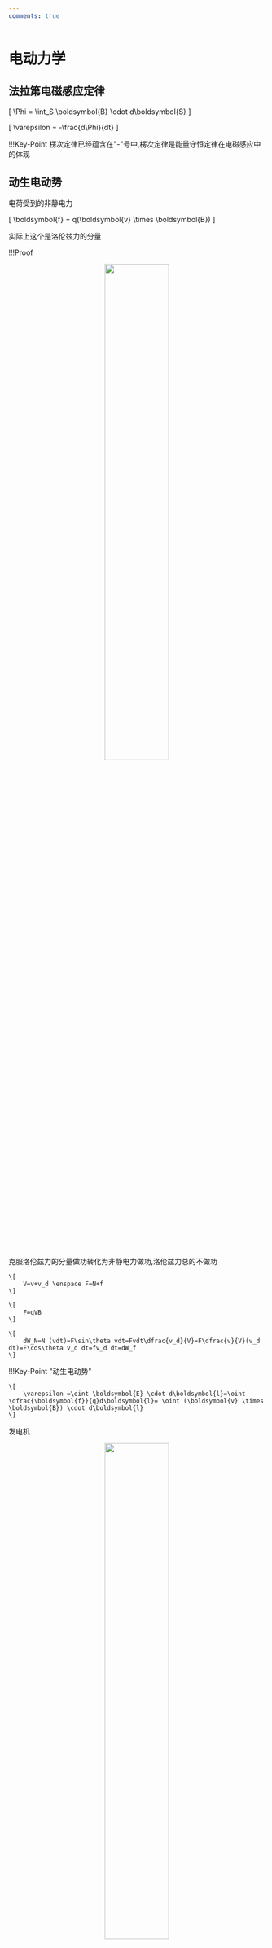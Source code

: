 ```yaml
---
comments: true
---
```


# 电动力学

## 法拉第电磁感应定律

\[
    \Phi = \int_S \boldsymbol{B} \cdot d\boldsymbol{S}
\]

\[
    \varepsilon = -\frac{d\Phi}{dt}
\]

!!!Key-Point
    楞次定律已经蕴含在"-"号中,楞次定律是能量守恒定律在电磁感应中的体现


## 动生电动势

电荷受到的非静电力

\[
    \boldsymbol{f} = q(\boldsymbol{v} \times \boldsymbol{B})
\]

实际上这个是洛伦兹力的分量

!!!Proof
    <div align=center>
        <img src="https://raw.githubusercontent.com/kailqq/cdn_img/master/img/202411062107903.png" width="50%">
    </div>
    克服洛伦兹力的分量做功转化为非静电力做功,洛伦兹力总的不做功
     
    \[
        V=v+v_d \enspace F=N+f
    \]

    \[
        F=qVB
    \]

    \[
        dW_N=N (vdt)=F\sin\theta vdt=Fvdt\dfrac{v_d}{V}=F\dfrac{v}{V}(v_d dt)=F\cos\theta v_d dt=fv_d dt=dW_f
    \]


!!!Key-Point "动生电动势"


    \[
        \varepsilon =\oint \boldsymbol{E} \cdot d\boldsymbol{l}=\oint \dfrac{\boldsymbol{f}}{q}d\boldsymbol{l}= \oint (\boldsymbol{v} \times \boldsymbol{B}) \cdot d\boldsymbol{l}
    \]


发电机

<div align=center>
    <img src="https://raw.githubusercontent.com/kailqq/cdn_img/master/img/202411062102050.png" width="50%">
</div>

\[
    \Phi = \boldsymbol{B} \cdot \boldsymbol{S} =BS\cos\theta=BA\cos\omega t
\]

\[
    \varepsilon = -\dfrac{d\Phi}{dt} = BA\omega\sin\omega t
\]

## 感生电动势

涡旋电流

\[
    \varepsilon = \oint \boldsymbol{E} \cdot d\boldsymbol{l}
\]

!!!Proof
    做功相等

    \[
        \varepsilon q_0=q_0 E_{induce} l
    \]

    \[
        \varepsilon = E_{induce} l
    \]

    \[
        \varepsilon = \oint \boldsymbol{E} \cdot d\boldsymbol{l}
    \]

    这提供了一种求出感生电场的方法

    !!!Example
        <div align=center>
        <img src="https://raw.githubusercontent.com/kailqq/cdn_img/master/img/202411062107903.png" width="50%">
        </div>
        
        磁场静止，动生电动势$\varepsilon=BDv$

        磁场运动，感生电动势

        \[
            \varepsilon=\oint E dl=ED=BDv
        \]

        \[
            E=v \times B
        \]

变化的磁场

\[
    \varepsilon = -\frac{d\Phi}{dt}=-A \frac{dB}{dt}
\]


!!!info "推广电场环路定律"
    \[
        \oint (\boldsymbol{E_{sta}+E_{ind}}) \cdot d\boldsymbol{l} =0+( -\frac{d\Phi}{dt})
    \]

    \[
        \Phi = \iint \boldsymbol{B} \cdot d\boldsymbol{S}
    \]

    \[
        \oint \boldsymbol{E} \cdot d\boldsymbol{l} = -\frac{d\Phi}{dt}= - \iint \frac{\partial \boldsymbol{B}}{\partial t} \cdot d\boldsymbol{S}
    \]

    运用stokes公式

    \[
      \nabla \times \boldsymbol{E} = -\frac{\partial \boldsymbol{B}}{\partial t}
    \]


!!!danger
    在涡旋电场中，环路积分并不是0，所以在涡旋电场中不能使用电势的概念


## 电感

### 互感

<div align=center>
    <img src="https://raw.githubusercontent.com/kailqq/cdn_img/master/img/202411111625514.png" width="50%">
</div>

$i_1$产生的磁场会使得$s_2$感应出$\varepsilon_2$

$i_2$产生的磁场会使得$s_1$感应出$\varepsilon_1$

由$s_1$在$s_2$上导致的磁通匝链数

\[
    \Psi_{12} \propto N_2A_2B_1 \propto N_2\Phi_1 = M_{12}i_1
\]

由$s_2$在$s_1$上导致的磁通匝链数


\[
    \Psi_{21} \propto N_1A_1B_2 \propto N_1\Phi_2 = M_{21}i_2
\]

\[
M_{12} = \frac{\Psi_{12}}{i_1} = \frac{N_2 \Phi_{12}}{i_1}; \quad \varepsilon_2 = -\frac{d\Psi_{12}}{dt} = -M_{12} \frac{di_1}{dt}, \quad (i_1 \text{ change})
\]

\[
M_{21} = \frac{\Psi_{21}}{i_2} = \frac{N_1 \Phi_{21}}{i_2}; \quad \varepsilon_1 = -\frac{d\Psi_{21}}{dt} = -M_{21} \frac{di_2}{dt}, \quad (i_2 \text{ change})
\]


!!!definition "互感系数"
    如上的$M_{12}$和$M_{21}$就是被称为互感系数，单位为亨利(Hery)

    \[
        1H=1\dfrac{Wb}{A}
    \]
    
    常见的有$mH,\mu H$等



### 自感

<div align=center>
    <img src="https://raw.githubusercontent.com/kailqq/cdn_img/master/img/202411111639365.png" width="50%"> 
</div>

类似的有

\[
    \Psi = NBA =Li
\]

\[
    \varepsilon_{L}= -\dfrac{d\Psi}{dt}=-L\dfrac{di}{dt} =V_b-V_a
\]

其中$L$被称为自感系数

#### 通电螺线管的自感系数


<div align=center>
    <img src="https://raw.githubusercontent.com/kailqq/cdn_img/master/img/202411111647198.png" width="50%">
</div>

$n$为单位长度的匝数

**磁场强度**

\[ 
B = \mu_0 n i 
\]

**磁通匝链数**

\[
\psi = N \Phi_B = n l BA = \mu_0 n^2 i l A 
\]

**自感系数**

\[
L = \frac{\psi}{i} = \mu_0 n^2 l A = \mu_0 n^2 V 
\]

**单位体积的自感系数**

\[
L_v = \frac{L}{V} = \mu_0 n^2 
\]

**单位长度的自感系数**

\[
L_l = \frac{L}{l} = \mu_0 n^2 A 
\]


#### 长方形截面螺绕环

<div align=center>
    <img src="https://raw.githubusercontent.com/kailqq/cdn_img/master/img/202411111649355.png" width="50%">
</div>

\[
\int \mathbf{B} \cdot d\mathbf{l} = \mu_0 Ni
\]

\[
B = \frac{\mu_0 i N}{2 \pi r}
\]

\[
\Phi_B = \int \int \mathbf{B} \cdot d\mathbf{A} = \int_a^b \frac{\mu_0 i N}{2 \pi r} h dr
\]

\[
= \frac{\mu_0 i N h}{2 \pi} \int_a^b \frac{dr}{r} = \frac{\mu_0 i N h}{2 \pi} \ln \frac{b}{a}
\]

\[
\therefore L = \frac{N \Phi_B}{i} = \frac{\mu_0 N^2 h}{2 \pi} \ln \frac{b}{a}
\]


#### 同轴电缆

<div align=center>
    <img src="https://raw.githubusercontent.com/kailqq/cdn_img/master/img/202411111655502.png" width="50%">
</div>


\[
\int \mathbf{B} \cdot d\mathbf{l} = \mu_0 i,
\]

\[
B = \frac{\mu_0 i}{2 \pi r}
\]

\[
\Phi_B = \iint \mathbf{B} \cdot d\mathbf{A} = \int_{R_1}^{R_2} Bl \, dr
\]

\[
= \frac{\mu_0 il}{2 \pi} \int_{R_1}^{R_2} \frac{dr}{r} = \frac{\mu_0 il}{2 \pi} \ln\left(\frac{R_2}{R_1}\right)
\]

\[
\therefore L = \frac{\Phi_B}{i} = \frac{\mu_0l}{2 \pi} \ln\left(\frac{R_2}{R_1}\right)
\]

#### 线圈拼接

<div align=center>
    <img src="https://raw.githubusercontent.com/kailqq/cdn_img/master/img/202411111851310.png" width="50%">
</div>

其互感系数为

\[
    M=\sqrt{L_1L_2}
\]

自感系数为

顺接

\[
    L=L_1+L_2+2M
\]

反接

\[
    L=L_1+L_2-2M
\]


## 材料的磁性质

在电容器中间插入电介质，可以让电容增大

\[
    C=\kappa_e C_0
\]


在通电螺线管中插入铁磁材料，同样可以为自感系数增大

\[
    L=\kappa_m L_0
\]

其中$\kappa_m$被称为磁导率

对于顺磁性材料，其磁导率约为1；对于铁磁性材料，其磁导率远大于1($10^3 \sim 10^4$)

### 价电子的磁偶极矩

<div align=center>
    <img src="https://raw.githubusercontent.com/kailqq/cdn_img/master/img/202411111908864.png" width="50%">
</div>

$$
\mu = iA
$$

$$
i = \frac{e}{T} = \frac{e}{2\pi r/v} = \frac{ev}{2\pi r}
$$

$$
\therefore \mu = iA = \frac{ev}{2\pi r} \cdot \left(\pi r^2\right) = \frac{1}{2} erv
$$

角动量为

\[
L = mvr
\]

所以


\[
    \boldsymbol{\mu_l}=-\dfrac{e}{2m}\boldsymbol{L}
\]

\[
    \boldsymbol{L}=\sqrt{L(L+1)}\dfrac{h}{2\pi}=\sqrt{L(L+1)}\hbar
\]

### 自旋的磁偶极矩

#### 自旋角动量

| Particle      | Spin                | Type   |
|---------------|---------------------|--------|
| Electron      | \( s = \frac{1}{2} \hbar \) | Fermi  |
| Proton        | \( s = \frac{1}{2} \hbar \) | Fermi  |
| Neutron       | \( s = \frac{1}{2} \hbar \) | Fermi  |
| Deuteron      | \( s = \hbar \)     | Bose   |
| Alpha Particle | \( s = 0 \)        | Bose   |

!!!Note
    $\hbar=\dfrac{h}{2\pi}$ 为约化普朗克常数

#### 自旋磁矩

\[
    \boldsymbol{\mu_s}=-\dfrac{e}{m}\boldsymbol{S}
\]


!!!key-point
    总磁矩

    \[
        \boldsymbol{\mu}=\boldsymbol{\mu_l}+\boldsymbol{\mu_s}=-\dfrac{e}{2m}\boldsymbol{J}
    \]

    \[
        \boldsymbol{J}=\boldsymbol{L}+2\boldsymbol{S}
    \]

### 磁化强度$M$
> 在电容部分，我们引入了极化强度$P$，在磁场部分，我们也类似的引入磁化强度$M$用于刻画磁性材料的磁性质

<div align=center>
    <img src="https://raw.githubusercontent.com/kailqq/cdn_img/master/img/202411111925051.png" width="30%">
</div>


向通电螺线管中插入铁磁材料，原本杂乱无章的分子磁矩会受到磁场的作用，使得磁矩方向趋于一致，朝向磁场方向，在宏观上相当于在材料外围产生了一个电流

<div align=center>
    <img src="https://raw.githubusercontent.com/kailqq/cdn_img/master/img/202411111925792.png" width="30%">
</div>

此时磁场被增强

\[
    \boldsymbol{B}=\boldsymbol{B_0}+\boldsymbol{B'_{M}}
\]

!!!definition "磁化强度矢量"
    我们定义磁化强度矢量$\boldsymbol{M}$为单位体积内磁矩的矢量和，即
    
    \[
        \boldsymbol{M}=\dfrac{\sum \boldsymbol{\mu}}{V}
    \]
    
我们也希望磁化强度矢量有类似于极化强度矢量的性质，即

\[
    \oint \boldsymbol{M} \cdot d\boldsymbol{l} = \sum i_{in}  \enspace  (\oiint \boldsymbol{P} \cdot d\boldsymbol{A} = -\sum q_{in})
\]

\[
    \boldsymbol{M} \cdot \boldsymbol{n} = j' \enspace (\boldsymbol{P} \cdot \boldsymbol{n} = \sigma_{surf})
\]

<div align=center>
    <img src="https://raw.githubusercontent.com/kailqq/cdn_img/master/img/202411111940269.png" width="30%">
</div>

红色的是电流，电流面密度为

\[
j' = \frac{i}{\Delta z}
\]

只用除以$\Delta z$是因为我们只考虑到了表面的电流，即其向$y$的方向是没有的

\[
\Delta m = i' \cdot \Delta A = j' \Delta x \Delta y \Delta z
\]

\[
M = \frac{\Delta m}{\Delta V} = j'
\]

\[
M \cdot \Delta z = i'
\]

## 磁场强度

<div align=center>
    <img src="https://raw.githubusercontent.com/kailqq/cdn_img/master/img/202411111945537.png" width="30%">
</div>

由环路定律

\[
\oint_L \boldsymbol{B} \cdot d\boldsymbol{l} = \mu_0 \sum_{inL} (i_0 + i') = \mu_0 \sum_{inL} i_0 + \mu_0 \oint_L \boldsymbol{M} \cdot d\boldsymbol{l}
\]

\[
\oint_L \left( \frac{\boldsymbol{B}}{\mu_0} - \boldsymbol{M} \right) \cdot d\boldsymbol{l} = \sum_{inL} i_0
\]

定义磁场强度为

\[
   \boldsymbol{H} = \frac{\boldsymbol{B}}{\mu_0} - \boldsymbol{M}
\]


!!!Note 
    磁化强度和磁场强度的关系为

    \[
        \boldsymbol{M}= \chi_m \boldsymbol{H}
    \]

    那么

    \[
        \boldsymbol{B}=\mu_0(\boldsymbol{H}+\boldsymbol{M})=\mu_0(1+\chi_m)\boldsymbol{H}= \mu_0 \kappa_m \boldsymbol{H}
    \]

    则 $\kappa_m=1+\chi_m$    


!!!example
    在上面的例子中，我们可以得到

    <div align=center>
        <img src="https://raw.githubusercontent.com/kailqq/cdn_img/master/img/202411111956691.png" width="30%">
    </div>
    
    \[
       \oint_L \boldsymbol{H} \cdot d\boldsymbol{l} = \sum_{inL} i_0
    \]

    \[
        \boldsymbol{H} \cdot \Delta \boldsymbol{l} = N i_0 \ \Rightarrow \ H = n i_0
    \]
    
    \[
        B = \mu_0 \kappa_m H = \mu_0 \kappa_m n i_0 = \kappa_m B_0
    \]


!!!idea 
    以这样的角度来看，磁场强度$H$和电场强度$E$，磁感应强度$B$和电感应强度$D$的关系又是可以对应的

    \[
        D = \varepsilon_0 E+P=\varepsilon_0 \kappa_e E
    \]

    \[
        B = \mu_0(H+M)=\mu_0 \kappa_m H
    \]


### 磁化率与磁导率

||顺磁|抗磁|铁磁|
|---|---|---|---|
|$\chi_m$|大于0但是小($10^{-6}$)|小于0但绝对值远小于1|与磁场强度有关|
|$\kappa_m$|大于1但是接近1|小于1但是接近1|与磁场强度有关($10^2 \sim 10^3$)|

### 微观解释

#### 顺磁材料(paramegnetic material)

原本杂乱无章的磁矩，在外磁场下，材料内部的磁矩会朝向磁场方向,但是与温度有关

<div align=center>
    <img src="https://raw.githubusercontent.com/kailqq/cdn_img/master/img/202411130816706.png" width="30%">
</div>


**居里定律**

\[
    \boldsymbol{M}=\chi_m\boldsymbol{H} \enspace \chi_m = \dfrac{C}{T}
\]

其中$C$为居里常数，$T$为温度

顺磁性的磁化率很小，磁化强度也很小，对磁场的影响很小

#### 抗磁材料(diamagnetic material)

抗磁材料在没有外磁场的情况下，内部总磁矩为0;即：

\[
    \boldsymbol{\mu}=\boldsymbol{0} \enspace \boldsymbol{J}=\boldsymbol{0}
\]

<div align=center>
    <img src="https://raw.githubusercontent.com/kailqq/cdn_img/master/img/202411130821749.png" width="30%">
</div>

原本电子磁矩相消，加上外磁场后，电受到洛伦兹力，不管它是被加速还是被减速，都会产生一个与外磁场方向相反的磁矩(***抗磁***);


\[
\frac{Ze^2}{4\pi \varepsilon_0 r^2} = m \omega_0^2 r
\]

\[
\omega_0 = \left( \frac{Ze^2}{4\pi \varepsilon_0 m r^3} \right)^{1/2}
\]

\[
\frac{Ze^2}{4\pi \varepsilon_0 r^2} + e \omega r B = m \omega^2 r
\]

\[
\omega = \omega_0 + \Delta \omega
\]

\[
\Delta \omega = \frac{eB}{2m}
\]


增加的力与库仑力相比要小的多，产生的磁场也比顺磁材料感应的磁场小得多，对轨道半径几乎没有影响

其磁矩的变化为

\[
u = iA = \frac{ev}{2\pi r} \left( \pi r^2 \right) = \frac{1}{2} evr = \frac{e r^2}{2} \omega, \quad \boldsymbol{\mu_0} = -\frac{e r^2}{2} \boldsymbol{\omega_0}
\]

\[
\Delta \boldsymbol{\mu} = -\frac{e r^2}{2} \Delta \boldsymbol{\omega} = -\frac{e^2 r^2}{4m} \boldsymbol{B}
\]

#### 铁磁材料(ferromagnetic material)

初始的$\mu \neq 0$,且近邻原子磁矩间存在强相互作用

磁化强度矢量与温度的关系

<div align=center>
    <img src="https://raw.githubusercontent.com/kailqq/cdn_img/master/img/202411130841931.png" width="30%">
</div>

<div align=center>
    <img src="https://raw.githubusercontent.com/kailqq/cdn_img/master/img/202411130842412.png" width="30%">
</div>

***居里-维斯定理***

\[
    \chi_m=\dfrac{C}{T-\theta}
\]

### 磁畴

即使在没有外加磁场B的情况下，磁性材料中的磁偶极子（磁性小区域）也会倾向于在小范围内强烈地排列成特定的方向，形成所谓的“磁畴”。当施加外部磁场时，这些磁畴会重新排列，使得它们的方向一致，从而产生大的净磁化强度。

<div align=center>
    <img src="../img/磁畴.png" width="60%">
</div>

- 软铁磁体：指的是容易被磁化和退磁的磁性材料。它们在外部磁场作用下磁畴会有序排列，但磁场移除后磁畴会很快随机化。

- 硬铁磁体：指的是不易被退磁的磁性材料，例如某些特殊合金。它们在外部磁场移除后仍能保持磁畴的有序排列，因此具有较强的磁性。

- 永久磁体：通常指永久保持磁性的材料，例如稀土磁铁。它们的磁畴在没有外力作用下不会随机化，但可以通过施加外力（如磁场或震动）来改变磁畴的方向。

- 居里点：是磁性材料的一个物理特性，指的是材料由铁磁性变为顺磁性的转变温度。对于铁来说，这个温度是770摄氏度。


## RL-回路

!!!Note "RC回路"
    
    <div align=center>
        <img src="https://raw.githubusercontent.com/kailqq/cdn_img/master/img/202411130900871.png" width="30%">
    </div>

    \[
    iR + \frac{q}{C} = \epsilon
    \]

    \[
    \frac{dq}{dt} + \frac{1}{RC} q = \frac{\epsilon}{R}
    \]

    \[
    q = C\epsilon\left(1 - e^{-t/RC}\right)
    \]

<div align=center>
    <img src="https://raw.githubusercontent.com/kailqq/cdn_img/master/img/202411130905148.png" width="30%">
</div>

### 开关打到a

\[
iR + L \frac{di}{dt} = \varepsilon
\]

\[
\frac{di}{dt} = \frac{1}{L} \left( \varepsilon - iR \right) = -\frac{R}{L} \left( i - \frac{\varepsilon}{R} \right)
\]

\[
i - \frac{\varepsilon}{R} = C'e^{-\frac{R}{L}t}
\]

When \( t = 0, i = 0 \), thus \( C' = -\frac{\varepsilon}{R} \).

所以

$$
i = \frac{\varepsilon}{R}\left(1 - e^{-\frac{R}{L}t}\right) = \frac{\varepsilon}{R}\left(1 - e^{-\frac{t}{\tau_L}}\right)
$$

$$
\tau_L = \frac{L}{R}
$$

$$
V_L = -L \frac{di}{dt} = -\varepsilon e^{-\frac{t}{\tau_L}}
$$

{==时间常数$\frac{R}{L}$==}


<div align=center>
    <img src="../img/RL.png" width="50%">
</div>

对于电流

\[
    i = \dfrac{\varepsilon}{R}(1-e^{-\frac{-Rt}{L}})
\]

最大是$\dfrac{\varepsilon}{R}$，在$t=L/R$达到最大值的$63\%$

对于电压

\[
    V_L = L\dfrac{di}{dt}=-\varepsilon e^{-\frac{-Rt}{L}}
\]

最大是$\varepsilon$，在$t=L/R$达到最大值的$37\%$

### 开关打到b

\[
    iR + L \frac{di}{dt} = 0
\]

\[
    \frac{di}{dt} = -\frac{R}{L}i
\]

\[
    i = i_0 e^{-\frac{R}{L}t}
\]

$t=0$,$i_0=\dfrac{\varepsilon}{R}$

\[
    i = \dfrac{\varepsilon}{R}e^{-\frac{R}{L}t}
\]  


<div align=center>
    <img src="../img/RLoff.png" width="50%">
</div>

对于电流，在$L/R$时间后，电流减少到原来的$37\%$

对于电压,在$L/R$时间后，电压减少到原来的$37\%$

### 线圈的能量

!!!Note
    回忆电容器的能量

    \[
        U = \frac{1}{2} CV^2  \enspace u_e=\dfrac{1}{2}\varepsilon E^2
    \]


<div align=center>
    <img src="../img/solenoid.png" width="30%">
</div>

\[
    dW = -\varepsilon dq = -\varepsilon i dt =  Lidi
\]

\[
    W = \int_0^I Lidi = \frac{1}{2} LI^2
\]


!!!info
    如果是互感线圈，那么 $W=MI_1I_2$


!!!key-point
    磁场的能量密度
    
    \[
        u_m = \dfrac{1}{2\mu_0}B^2
    \]

    总结

    $\mu_B=\dfrac{1}{2}\boldsymbol{B} \cdot \boldsymbol{H}$

    $\mu_E=\dfrac{1}{2}\boldsymbol{D} \cdot \boldsymbol{E}$


## 电磁振荡

<div align=center>
    <img src="../img/LC.png" width="60%">
</div>

电容电场能和线圈磁场能量相互转化

!!!info 
    可以类比于弹簧振子，弹簧的势能和动能相互转化

    <div align=center>
        <img src="../img/spring.png" width="50%">
    </div>

    $q$->弹簧的位移$x$,$i$->弹簧的速度$v$,$\dfrac{1}{C}$->弹簧的劲度系数$k$,$L$->弹簧的质量$m$

    \[
        \omega=\dfrac{1}{\sqrt{LC}}
    \]


!!!proof
    \[
      U = U_B + U_E = \frac{1}{2} Li^2 + \frac{1}{2} \frac{q^2}{C}
    \]

    \[
      \frac{dU}{dt} = Li \frac{di}{dt} + \frac{q}{C} \frac{dq}{dt} = Li \frac{d^2 q}{dt^2} + \frac{q}{C} i = 0
    \]

    \[
       \frac{d^2 q}{dt^2} + \frac{1}{LC} q = 0
    \]

    \[
       \left( \frac{d^2 x}{dt^2} + \frac{k}{m} x = 0 \right)
    \]

    \[
       \omega = \sqrt{\frac{k}{m}} = \frac{1}{\sqrt{LC}}
    \]


### 阻尼和受迫振动

#### RLC电路

<div align=center>
    <img src="../img/RLC.png" width="30%">
</div>

对于开关打到a和b的情况，我们可以得到

\[
L \frac{di}{dt} + iR + \frac{q}{C} = 
\begin{cases} 
\varepsilon & \text{K} \to a \\ 
0 & \text{K} \to b 
\end{cases}
\]

即

\[
i = \frac{dq}{dt}, \quad
L \frac{d^2 q}{dt^2} + R \frac{dq}{dt} + \frac{1}{C} q = 
\begin{cases} 
\varepsilon & \\ 
0 & 
\end{cases}
\]

**过阻尼**

当

\[
R^2 > \frac{4L}{C}
\]

此时为过阻尼震荡

<figure markdown="span">
  ![Image title](../img/chargin.png){align = left}
  <figcaption>charging</figcaption>
</figure>


<figure markdown="span">
  ![Image title](../img/dischar.png){align = left}
  <figcaption>discharging</figcaption>
</figure>


**临界阻尼**

当

\[
R^2 = \frac{4L}{C}
\]

此时为临界阻尼震荡

\[
    q = (A+Bt)e^{-\frac{R}{2L}t}+C\varepsilon
\]

图像与过阻尼相似,但是震荡得更快

**欠阻尼**

当

\[
R^2 < \frac{4L}{C}
\]

此时为欠阻尼震荡

做振幅不断减小的振动

<figure markdown="span">
  ![Image title](../img/lightdamping.png){align = left}
  <figcaption>light damping</figcaption>
</figure>

**受迫振动和共振**

如果外加电压为交流电，当变化频率与电路固有频率相同时，电路会发生共振

<figure markdown="span">
  ![Image title](../img/forceos.png){align = left}
  <figcaption>共振</figcaption>
</figure>


!!!info 
    普通的天线无法同时接受很多的信号，如果很多人一起打电话，那么电线就会瘫痪掉，但是如果使用的是超导体天线，电阻很小，其振幅的宽度很小很小，不用担心共振的问题

最后，附上本人普通物理学(I)有关阻尼震荡的笔记，~~有空再敲上来吧~~

   
<div class="card file-block" markdown="1">
<div class="file-icon"><img src="../../../static/images/pdf.svg" style="height: 3em;"></div>
<div class="file-body">
<div class="file-title">振动方程推导</div>
<div class="file-meta"></div>
</div>
<a class="down-button" target="_blank" href="../img/phy.pdf"  markdown="1">:fontawesome-solid-download: 查看</a>
</div>



